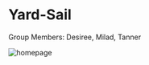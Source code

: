 # Yard-Sail
Group Members: 
Desiree, Milad, Tanner

![homepage](https://user-images.githubusercontent.com/114964227/210301116-941b7853-4883-4a16-80e9-91a96a43714b.JPG)
